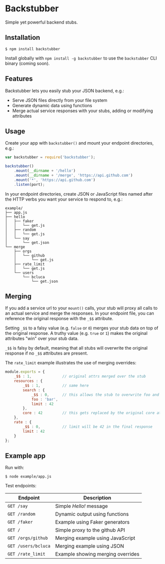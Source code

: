 Backstubber
===========

Simple yet powerful backend stubs.

Installation
------------

    $ npm install backstubber

Install globally with `npm install -g backstubber` to use the `backstubber` CLI binary (coming soon).

Features
--------

Backstubber lets you easily stub your JSON backend, e.g.:

* Serve JSON files directly from your file system
* Generate dynamic data using functions
* Merge actual service responses with your stubs, adding or modifying attributes

Usage
-----

Create your app with `backstubber()` and mount your endpoint directories, e.g.:

````javascript
var backstubber = require('backstubber');

backstubber()
    .mount(__dirname + '/hello')
    .mount(__dirname + '/merge', 'https://api.github.com')
    .mount('*', 'https://api.github.com')
    .listen(port);
````

In your endpoint directories, create JSON or JavaScript files named after the HTTP verbs you want your service to respond to, e.g.:

    example/
    ├── app.js
    ├── hello
    │   ├── faker
    │   │   └── get.js
    │   ├── random
    │   │   └── get.js
    │   └── say
    │       └── get.json
    └── merge
        ├── orgs
        │   └── github
        │       └── get.js
        ├── rate_limit
        │   └── get.js
        └── users
            └── bcluca
                └── get.json

Merging
-------

If you add a service url to your `mount()` calls, your stub will proxy all calls to an actual service and merge the responses. In your endpoint file, you can reference the original response with the `_$$` attribute.

Setting `_$$` to a falsy value (e.g. `false` or `0`) merges your stub data on top of the original response. A truthy value (e.g. `true` or `1`) makes the original attributes "win" over your stub data.

`_$$` is falsy by default, meaning that all stubs will overwrite the original response if no `_$$` attributes are present.

The `rate_limit` example illustrates the use of merging overrides:

````javascript
module.exports = {
    _$$ : 1,              // original attrs merged over the stub
    resources : {
        _$$ : 1,          // same here
        search : {
            _$$ : 0,      // this allows the stub to overwrite foo and limit
            foo : 'bar',
            limit : 42
        },
        core : 42         // this gets replaced by the original core attr
    },
    rate : {
        _$$ : 0,          // limit will be 42 in the final response
        limit : 42
    }
};
````

Example app
-----------

Run with:

    $ node example/app.js

Test endpoints:

Endpoint | Description
--- | ---
`GET /say`          | Simple _Hello!_ message
`GET /random`       | Dynamic output using functions
`GET /faker`        | Example using Faker generators
`GET /`             | Simple proxy to the github API
`GET /orgs/github`  | Merging example using JavaScript
`GET /users/bcluca` | Merging example using JSON
`GET /rate_limit`   | Example showing merging overrides
